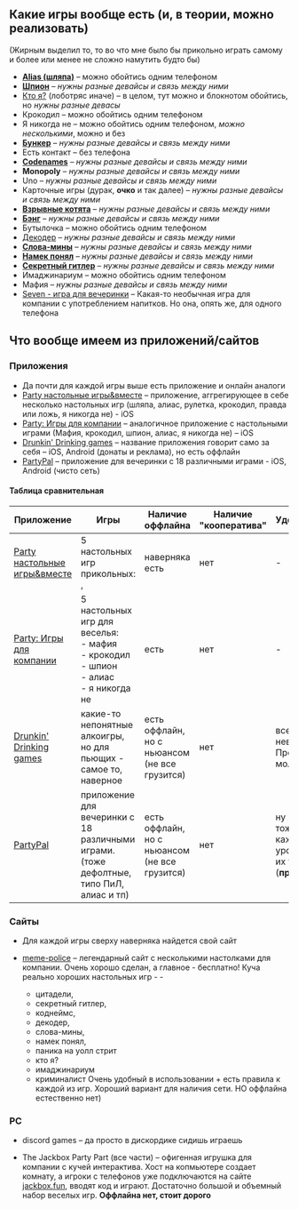 ## Какие игры вообще есть (и, в теории, можно реализовать)
(Жирным выделил то, то во что мне было бы прикольно играть самому и более или менее не сложно намутить будто бы)
- [**Alias (шляпа)**](https://www.igroved.ru/rules/rules_alias_rus.pdf) – можно обойтись одним телефоном
- **[Шпион](https://www.igroved.ru/rules/1860.pdf)** – *нужны разные девайсы и связь между ними*
- [Кто я?](https://club.dns-shop.ru/review/t-275-nastolnyie-igryi/69980-obzor-na-nastolnuu-igru-kto-ya/?ysclid=m1w5f5qon1654294709) (лоботряс иначе) – в целом, тут можно и блокнотом обойтись, но *нужны разные девасы*
- Крокодил – можно обойтись одним телефоном
- Я никогда не – можно обойтись одним телефоном, *можно несколькими*, можно и без
- **[Бункер](https://www.mosigra.ru/bunker/rules/?ysclid=m1w5dk5jjt573734326)** – *нужны разные девайсы и связь между ними*
- Есть контакт – без телефона
- **[Codenames](https://www.mosigra.ru/codenames/rules/?ysclid=m1w5d8mqto191546005)** – *нужны разные девайсы и связь между ними*
- **Monopoly**  – *нужны разные девайсы и связь между ними*
- Uno – *нужны разные девайсы и связь между ними*
- Карточные игры (дурак, **очко** и так далее) – *нужны разные девайсы и связь между ними*
- [**Взрывные котята**](https://www.mosigra.ru/vzryvnye-kotyata/rules/?ysclid=m1w5ceb31g75632218) – *нужны разные девайсы и связь между ними*
- **[Бэнг](https://www.mosigra.ru/bang/rules/?ysclid=m1w5bv0fw433861754)** – *нужны разные девайсы и связь между ними*
- Бутылочка – можно обойтись одним телефоном
- [Декодер](https://www.mosigra.ru/dekoder/rules/?ysclid=m1w5blhchl940776742) – *нужны разные девайсы и связь между ними*
- [**Слова-мины**](https://vk.com/@faantazerr-pravila-igry-slova-miny?ysclid=m1w5b5m9mv271096442) – *нужны разные девайсы и связь между ними*
- **[Намек понял](https://www.mosigra.ru/namek-ponyal/rules/?ysclid=m1w59qctgw462774471)** – *нужны разные девайсы и связь между ними*
- [**Секретный гитлер**](https://vk.com/wall-117554683_608) – *нужны разные девайсы и связь между ними*
- Имаджинариум – можно обойтись одним телефоном
- Мафия – *нужны разные девайсы и связь между ними*
- [Seven - игра для вечеринки](https://play.google.com/store/apps/details?id=com.crashinvaders.seven&hl=ru#) – Какая-то необычная игра для компании с употреблением напитков. Но она, опять же, для одного телефона
##  Что вообще имеем из приложений/сайтов
### Приложения
- Да почти для каждой игры выше есть приложение и онлайн аналоги
- [Party настольные игры&вместе](https://apps.apple.com/ru/app/party-%D0%BD%D0%B0%D1%81%D1%82%D0%BE%D0%BB%D1%8C%D0%BD%D1%8B%D0%B5-%D0%B8%D0%B3%D1%80%D1%8B-%D0%B2%D0%BC%D0%B5%D1%81%D1%82%D0%B5/id6446497614?l=en-GB)  – приложение, аггрегирующее в себе несколько настольных игр (шляпа, алиас, рулетка, крокодил, правда или ложь, я никогда не) - iOS
- [Party: Игры для компании](https://apps.apple.com/ru/app/party-игры-для-компании/id6443449823) – аналогичное приложение с настольными играми (Мафия, крокодил, шпион, алиас, я никогда не) – iOS
- [Drunkin' Drinking games](https://play.google.com/store/apps/details?id=com.ultimatepartyapp.drinkinggameflat) – название приложения говорит само за себя – iOS, Android (донаты и реклама), но есть оффлайн
- [PartyPal](https://apps.apple.com/ru/app/partypal-party-games-picolo/id1284471058?l=en-GB) – приложение для вечеринки с 18 различными играми - iOS, Android (чисто сеть)
#### Таблица сравнительная

| Приложение                                                                                                                                                                                                          | Игры                                                                                           | Наличие оффлайна                                 | Наличие "кооператива" | Удобоиспользуемость                                                                                                 | Платформа    |
| ------------------------------------------------------------------------------------------------------------------------------------------------------------------------------------------------------------------- | ---------------------------------------------------------------------------------------------- | ------------------------------------------------ | --------------------- | ------------------------------------------------------------------------------------------------------------------- | ------------ |
| [Party настольные игры&вместе](https://apps.apple.com/ru/app/party-%D0%BD%D0%B0%D1%81%D1%82%D0%BE%D0%BB%D1%8C%D0%BD%D1%8B%D0%B5-%D0%B8%D0%B3%D1%80%D1%8B-%D0%B2%D0%BC%D0%B5%D1%81%D1%82%D0%B5/id6446497614?l=en-GB) | 5 настольных игр прикольных:<br>,                                                              | наверняка есть                                   | нет                   | -                                                                                                                   | iOS          |
| [Party: Игры для компании](https://apps.apple.com/ru/app/party-игры-для-компании/id6443449823)                                                                                                                      | 5 настольных игр для веселья:<br>- мафия<br>- крокодил<br>- шпион<br>- алиас<br>- я никогда не | есть                                             | нет                   | -                                                                                                                   | iOS          |
| [Drunkin' Drinking games](https://play.google.com/store/apps/details?id=com.ultimatepartyapp.drinkinggameflat)                                                                                                      | какие-то непонятные алкоигры, но для пьющих - самое то, наверное                               | есть оффлайн, но с ньюансом<br>(не все грузится) | нет                   | все в рекламе, невозможно юзать<br>Про дизайн вообще молчу                                                          | iOS, Android |
| [PartyPal](https://apps.apple.com/ru/app/partypal-party-games-picolo/id1284471058?l=en-GB)                                                                                                                          | приложение для вечеринки с 18 различными играми. (тоже дефолтные, типо ПиЛ, алиас и тп)        | есть оффлайн, но с ньюансом (не все грузится)    | нет                   | ну простенькое, но тоже в рекламе (на каждую игру есть уровни сложности, и их уже за деньги (**прикольная мысль**)) | iOS, Android |

### Сайты
- Для каждой игры сверху наверняка найдется свой сайт

- [meme-police](https://meme-police.ru/bg?ysclid=m1w7xl372h357961420) – легендарный сайт с несколькими настолками для компании. Очень хорошо сделан, а главное - бесплатно! Куча реально хороших настольных игр - -
	- цитадели, 
	- секретный гитлер, 
	- коднеймс, 
	- декодер,
	- слова-мины, 
	- намек понял, 
	- паника на уолл стрит
	- кто я?
	- имаджинариум
	- криминалист
Очень удобный в использовании + есть правила к каждой из игр. Хороший вариант для наличия сети.
НО оффлайна естественно нет)
### PC
- discord games – да просто в дискордике сидишь играешь

- The Jackbox Party Part (все части) – офигенная игрушка для компании с кучей интерактива. Хост на копмьютере создает комнату, а игроки с телефонов уже подключаются на сайте [jackbox.fun](https://jackbox.fun/), вводят код и играют. Достаточно большой и объемный набор веселых игр. **Оффлайна нет, стоит дорого**
